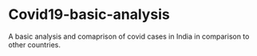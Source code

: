 # Covid19-basic-analysis

A basic analysis and comaprison of covid cases in India in comparison to other countries.
